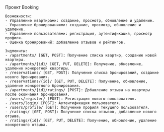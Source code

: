 Проект Booking

    Возможности:
    - Управление квартирами: создание, просмотр, обновление и удаление.
    - Управление бронированиями: создание, просмотр, обновление и удаление.
    - Управление пользователями: регистрация, аутентификация, просмотр профиля.
    - Оценка бронирований: добавление отзывов и рейтингов.

    Эндпоинты:
    - /apartments/ [GET, POST]: Получение списка квартир, создание новой квартиры.
    - /apartments/{id}/ [GET, PUT, DELETE]: Получение, обновление, удаление конкретной квартиры.
    - /reservations/ [GET, POST]: Получение списка бронирований, создание нового бронирования.
    - /reservations/{id}/ [GET, PUT, DELETE]: Получение, обновление, удаление конкретного бронирования.
    - /apartments/{id}/ratings/ [POST]: Добавление отзыва на квартиры после окончания бронирования.
    - /users/register/ [POST]: Регистрация нового пользователя.
    - /users/login/ [POST]: Аутентификация пользователя.
    - /users/profile/ [GET]: Получение профиля текущего пользователя.
    - /ratings/ [GET, POST]: Получение списка отзывов, добавление нового отзыва.
    - /ratings/{id}/ [GET, PUT, DELETE]: Получение, обновление, удаление конкретного отзыва.
